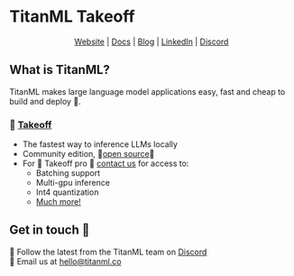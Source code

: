 # TitanML Takeoff

<div align="center">
<a href="https://titanml.co">Website</a> |
<a href="https://docs.titanml.co">Docs</a> |
<a href="https://titanml.co/blog">Blog</a> |
<a href="https://www.linkedin.com/company/86740135">LinkedIn</a> |
<a href="https://discord.gg/XRpWta4Z">Discord</a>

</div>

## What is TitanML?

TitanML makes large language model applications easy, fast and cheap to build and deploy 🚀.

### 🛫 [Takeoff](https://docs.titanml.co/docs/intro)
- The fastest way to inference LLMs locally
- Community edition, 🌟[open source](https://github.com/titanml/takeoff)🌟
- For 🛫 Takeoff pro 🛫 [contact us](hello@titanml.co) for access to: 
    - Batching support
    - Multi-gpu inference
    - Int4 quantization
    - [Much more!](https://docs.titanml.co/docs/titan-takeoff/pro-features/feature-comparison)

## Get in touch 💬

👾 Follow the latest from the TitanML team on [Discord](https://discord.gg/rU8gKA2Q)</br>
📧 Email us at [hello@titanml.co](mailto:hello@titanml.co)
